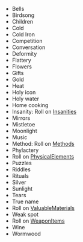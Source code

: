 
* Bells
* Birdsong
* Children
* Cold
* Cold Iron
* Competition
* Conversation
* Deformity
* Flattery
* Flowers
* Gifts
* Gold
* Heat
* Holy icon
* Holy water
* Home cooking
* Insanity: Roll on [Insanities](Insanities)
* Mirrors
* Mistletoe
* Moonlight
* Music
* Method: Roll on [Methods](NPCs/MethodsNPCs)
* Phylactery
* Roll on [PhysicalElements](Magic/PhysicalElements)
* Puzzles
* Riddles
* Rituals
* Silver
* Sunlight
* Tears
* True name
* Roll on [ValuableMaterials](Items/ValuableMaterials)
* Weak spot
* Roll on [WeaponItems](Items/WeaponItems)
* Wine
* Wormwood